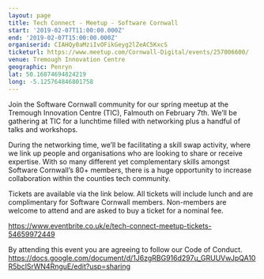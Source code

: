 ```yaml
---
layout: page
title: Tech Connect - Meetup - Software Cornwall
start: '2019-02-07T11:00:00.000Z'
end: '2019-02-07T15:00:00.000Z'
organiserid: CIAHQy0aMziIvOFikGeyg2lZeAC5KxcS
ticketurl: https://www.meetup.com/Cornwall-Digital/events/257006600/
venue: Tremough Innovation Centre
geographic: Penryn
lat: 50.16874694824219
long: -5.125764846801758
---
```

<p>Join the Software Cornwall community for our spring meetup at the Tremough Innovation Centre (TIC), Falmouth on February 7th. We’ll be gathering at TIC for a lunchtime filled with networking plus a handful of talks and workshops.</p> <p>During the networking time, we’ll be facilitating a skill swap activity, where we link up people and organisations who are looking to share or receive expertise. With so many different yet complementary skills amongst Software Cornwall’s 80+ members, there is a huge opportunity to increase collaboration within the counties tech community.</p> <p>Tickets are available via the link below. All tickets will include lunch and are complimentary for Software Cornwall members. Non-members are welcome to attend and are asked to buy a ticket for a nominal fee.</p> <p><a href='https://www.eventbrite.co.uk/e/tech-connect-meetup-tickets-54659972449' class='linkified'>https://www.eventbrite.co.uk/e/tech-connect-meetup-tickets-54659972449</a></p> <p>By attending this event you are agreeing to follow our Code of Conduct. <a href='https://docs.google.com/document/d/1J6zgRBG916d297u_GRUUVwJpQA10R5bclSrWN4RnguE/edit?usp=sharing' class='linkified'>https://docs.google.com/document/d/1J6zgRBG916d297u_GRUUVwJpQA10R5bclSrWN4RnguE/edit?usp=sharing</a></p> 

